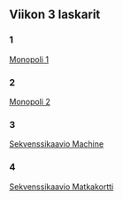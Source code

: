 ## Viikon 3 laskarit

### 1 
[Monopoli 1](http://yuml.me/anun/diagram/scruffy/class/%2F%2F%20Cool%20Class%20Diagram,%20%2F%2F%20------------------,%20,%20%2F%2F%20Chain%20elements%20like%20this,%20,%20%5BPelilauta%5D1-40%5BRuutu%7C+seuraava%20ruutu%5D-1%5BPelinappula%5D1-%5BPelaaja%5D*-2%5BNoppa%5D.svg)

### 2
[Monopoli 2](http://yuml.me/anun/944532e4.svg)

### 3
[Sekvenssikaavio Machine](https://www.websequencediagrams.com/cgi-bin/cdraw?lz=dGl0bGUgTWFjaGluZQoKbWV0b2Rpa3V0c3UoKS0-ABEHOiBfX2luaXRfXwoAIwctPkZ1ZWxUYW5rABELAAsIABEMc2VsZi5mdWVsX2NvbnRlbnRzID0gMAAzFAAlBV90YW5rLmZpbGwoNDApACsnPSA0AEcLRW5naW5lOgCBLAYoAEwKKQoAFAYAGQkAgRELdGFuayA9IHRhbmsAgWoZZHJpdmUoKQBYEQCBMgdlAHIFLnN0YXJ0KABZEwAJDwCCNQpjb25zdW1lKDUAgVkWAIIuDi01AGEfaXNfcnVubmluZwByEwAJFACCaxgAgyYNPjAAgR4bMQCDEhcAgSsPMTAKCgo&s=default)

### 4
[Sekvenssikaavio Matkakortti](https://www.websequencediagrams.com/cgi-bin/cdraw?lz=dGl0bGUgSFNMLU1hdGtha29ydHRpCgptYWluKCktPmxhaXRlaGFsbGludG86IEhLTEwABgwoKQoAFQ0AIRBfX2luaXRfXy4oc2VsZgAOHyBzZWxmLl9sYXRhYWphdCA9IFtdAE8QIAAgE19sdWtpACgJAIEyCHJhdXRhdGlldG9yaTogTABPBgCBSgUoKQAaC3Rpa2thNjogTAA_BQAQEGJ1c3NpMjQ0AAgYAIIQDwCCIQ0ubGlzYWEAgUcIKACBBAwAgiURAIEfDgCBeg4uYXBwZW5kADQNAFQtAIIZBSgAgWMIAGkTAIF8CACCeQcAgkgGAG0KADAIAEIyAII3CACEFREAgk4KAF8VAC4KAIR_CWlwcHVfbHV1a2t1OiBLaW9za2kAgnwMABINa2FsbGVuXwCFRgYgPQAwDC5vc3RhX20AhWEKKCJLYWxsZSIpCgBXDC0-ADcNOiAAhhILACgKAFsNACIRAIV0CACFdgUsIAAeGACBIA4AhX4Hb21pc3RhamEgPQAwCAASJXB2bT0wADwla2sAAidhcnZvPTAAhj8XAIZYDC4AhzMFX2Fydm9hKACCdQ0sIDMpCgCHAwwAgk0RADALAII2HwCBCwkgKz0gMwCHNRMAh0oIAINjBgCEMgUAfhAwKQoAh3AIAIJtEnZhaGVubgCBQAgxLjUAg0cgAIEICi09IDEuNQBSCi0-AIpABjogVHJ1ZQCIQRMgAIhXCACBEhsyKQoAiH0IAEYLRmFsc2UKCgo&s=default)
